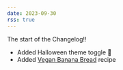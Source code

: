 ```yaml
---
date: 2023-09-30
rss: true
---
```

The start of the Changelog!!

- Added Halloween theme toggle 👻
- Added [Vegan Banana Bread](/blog/230928-vegan-banana-bread/) recipe